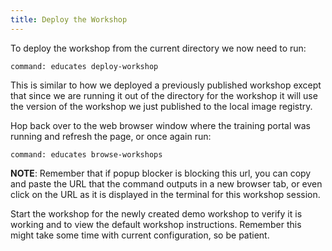 ```yaml
---
title: Deploy the Workshop
---
```


To deploy the workshop from the current directory we now need to run:

```terminal:execute
command: educates deploy-workshop
```

This is similar to how we deployed a previously published workshop except that
since we are running it out of the directory for the workshop it will use the
version of the workshop we just published to the local image registry.

Hop back over to the web browser window where the training portal was running
and refresh the page, or once again run:

```terminal:execute
command: educates browse-workshops
```

**NOTE**: Remember that if popup blocker is blocking this url, you can copy and
paste the URL that the command outputs in a new browser tab, or even click on
the URL as it is displayed in the terminal for this workshop session.

Start the workshop for the newly created demo workshop to verify it is working
and to view the default workshop instructions. Remember this might take some time 
with current configuration, so be patient.
